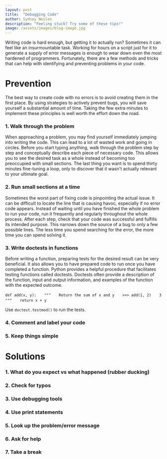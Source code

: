 ```yaml
---
layout: post
title:  "Debugging Code"
author: Sydney Neslen
description: "Feeling stuck? Try some of these tips!"
image: /assets/images/blog-image.jpg
---
```


Writing code is hard enough, but getting it to actually run? Sometimes it can feel like an insurmountable task. Working for hours on a script just for it to generate a supply of error messages is enough to wear down even the most hardened of programmers. Fortunately, there are a few methods and tricks that can help with identifying and preventing problems in your code.

# Prevention 
The best way to create code with no errors is to avoid creating them in the first place. By using strategies to actively prevent bugs, you will save yourself a substantial amount of time. Taking the few extra minutes to implement these principles is well worth the effort down the road. 

### 1. Walk through the problem
When approaching a problem, you may find yourself immediately jumping into writing the code. This can lead to a lot of wasted work and going in circles. Before you start typing anything, walk through the problem step by step and conceptually describe each piece of necessary code. This allows you to see the desired task as a whole instead of becoming too preoccupied with small sections. The last thing you want is to spend thirty minutes fine-tuning a loop, only to discover that it wasn't actually relevant to your ultimate goal. 

### 2. Run small sections at a time
Sometimes the worst part of fixing code is pinpointing the actual issue. It can be difficult to locate the line that is causing havoc, especially if no error code appears. Instead of waiting until you have finished the whole problem to run your code, run it frequently and regularly throughout the whole process. After each step, check that your code was successful and fulfills its intended purpose. This narrows down the source of a bug to only a few possible lines. The less time you spend searching for the error, the more time you can spend solving it. 

### 3. Write doctests in functions
Before writing a function, preparing tests for the desired result can be very beneficial. It also allows you to have prepared code to run once you have completed a function. Python provides a helpful procedure that facilitates testing functions called doctests. Doctests often provide a description of the function, input and output information, and examples of the function with the expected outcome. 

`def add(x, y):`
`   """`
`   Return the sum of x and y`
`   >>> add(1, 2)`
`   3`
`   """`
`   return x + y`

Use `doctest.testmod()` to run the tests. 

### 4. Comment and label your code


### 5. Keep things simple



# Solutions
### 1. What do you expect vs what happened (rubber ducking)
### 2. Check for typos
### 3. Use debugging tools
### 4. Use print statements
### 5. Look up the problem/error message
### 6. Ask for help
### 7. Take a break
